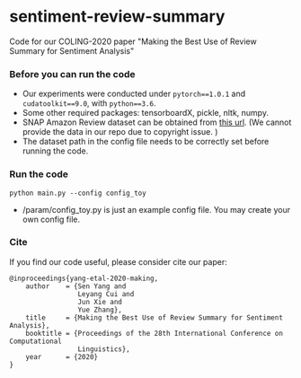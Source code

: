 # sentiment-review-summary

Code for our COLING-2020 paper "Making the Best Use of Review Summary for Sentiment Analysis"

### Before you can run the code
- Our experiments were conducted under `pytorch==1.0.1` and `cudatoolkit==9.0`, with `python==3.6`. 
- Some other required packages: tensorboardX, pickle, nltk, numpy. 
- SNAP Amazon Review dataset can be obtained from [this url](http://snap.stanford.edu/data/web-Amazon.html). (We cannot provide the data in our repo due to copyright issue. )
- The dataset path in the config file needs to be correctly set before running the code. 

### Run the code
`python main.py --config config_toy`
- /param/config_toy.py is just an example config file. You may create your own config file. 

### Cite
If you find our code useful, please consider cite our paper: 
```
@inproceedings{yang-etal-2020-making,
    author    = {Sen Yang and
                 Leyang Cui and
                 Jun Xie and
                 Yue Zhang},
    title     = {Making the Best Use of Review Summary for Sentiment Analysis},
    booktitle = {Proceedings of the 28th International Conference on Computational
                 Linguistics},
    year      = {2020}
}
```

